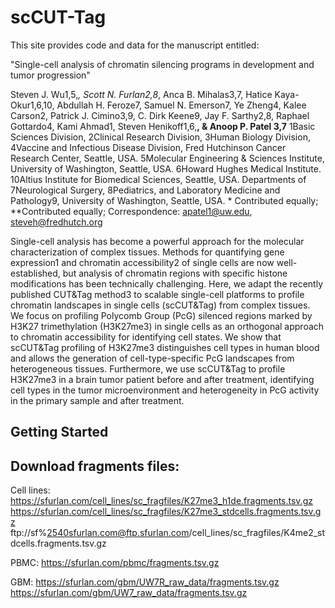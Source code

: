 # scCUT-Tag

This site provides code and data for the manuscript entitled:

"Single-cell analysis of chromatin silencing programs in development and tumor progression"

Steven J. Wu1,5,*, Scott N. Furlan2,8*, Anca B. Mihalas3,7, Hatice Kaya-Okur1,6,10, Abdullah H. Feroze7, Samuel N. Emerson7, Ye Zheng4, Kalee Carson2, Patrick J. Cimino3,9, C. Dirk Keene9, Jay F. Sarthy2,8,  Raphael Gottardo4, Kami Ahmad1, Steven Henikoff1,6,**, & Anoop P. Patel 3,7**
1Basic Sciences Division, 2Clinical Research Division, 3Human Biology Division, 4Vaccine and Infectious Disease Division, Fred Hutchinson Cancer Research Center, Seattle, USA. 5Molecular Engineering & Sciences Institute, University of Washington, Seattle, USA. 6Howard Hughes Medical Institute. 10Altius Institute for Biomedical Sciences, Seattle, USA. Departments of 7Neurological Surgery, 8Pediatrics, and Laboratory Medicine and Pathology9, University of Washington, Seattle, USA. * Contributed equally; **Contributed equally; Correspondence: apatel1@uw.edu, steveh@fredhutch.org

Single-cell analysis has become a powerful approach for the molecular characterization of complex tissues. Methods for quantifying gene expression1 and chromatin accessibility2 of single cells are now well-established, but analysis of chromatin regions with specific histone modifications has been technically challenging.  Here, we adapt the recently published CUT&Tag method3 to scalable single-cell platforms to profile chromatin landscapes in single cells (scCUT&Tag) from complex tissues. We focus on profiling Polycomb Group (PcG) silenced regions marked by H3K27 trimethylation (H3K27me3) in single cells as an orthogonal approach to chromatin accessibility for identifying cell states. We show that scCUT&Tag profiling of H3K27me3 distinguishes cell types in human blood and allows the generation of cell-type-specific PcG landscapes from heterogeneous tissues. Furthermore, we use scCUT&Tag to profile H3K27me3 in a brain tumor patient before and after treatment, identifying cell types in the tumor microenvironment and heterogeneity in PcG activity in the primary sample and after treatment.  


## Getting Started

## Download fragments files:

Cell lines: 
https://sfurlan.com/cell_lines/sc_fragfiles/K27me3_h1de.fragments.tsv.gz 
https://sfurlan.com/cell_lines/sc_fragfiles/K27me3_stdcells.fragments.tsv.gz
ftp://sf%2540sfurlan.com@ftp.sfurlan.com/cell_lines/sc_fragfiles/K4me2_stdcells.fragments.tsv.gz

PBMC: 
https://sfurlan.com/pbmc/fragments.tsv.gz

GBM: 
https://sfurlan.com/gbm/UW7R_raw_data/fragments.tsv.gz
https://sfurlan.com/gbm/UW7_raw_data/fragments.tsv.gz
